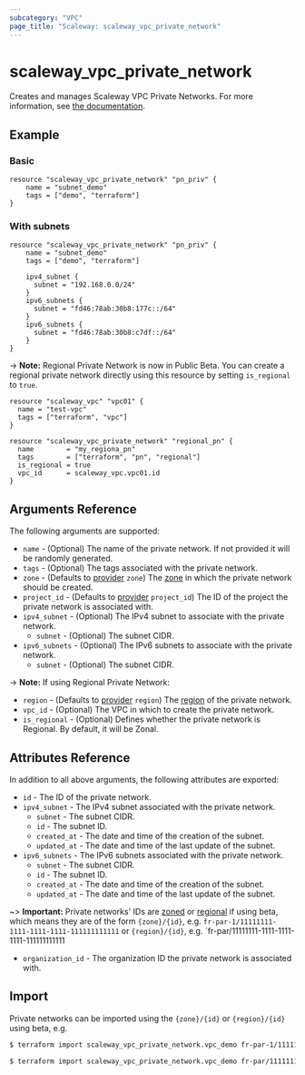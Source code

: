 ```yaml
---
subcategory: "VPC"
page_title: "Scaleway: scaleway_vpc_private_network"
---
```


# scaleway_vpc_private_network

Creates and manages Scaleway VPC Private Networks.
For more information, see [the documentation](https://developers.scaleway.com/en/products/vpc/api/#private-networks-ac2df4).

## Example

### Basic

```hcl
resource "scaleway_vpc_private_network" "pn_priv" {
    name = "subnet_demo"
    tags = ["demo", "terraform"]
}
```

### With subnets

```hcl
resource "scaleway_vpc_private_network" "pn_priv" {
    name = "subnet_demo"
    tags = ["demo", "terraform"]
    
    ipv4_subnet {
      subnet = "192.168.0.0/24"
    }
    ipv6_subnets {
      subnet = "fd46:78ab:30b8:177c::/64"
    }
    ipv6_subnets {
      subnet = "fd46:78ab:30b8:c7df::/64"
    }
}
```

-> **Note:** Regional Private Network is now in Public Beta. You can create a regional private network directly using this resource by setting `is_regional` to `true`.

```hcl
resource "scaleway_vpc" "vpc01" {
  name = "test-vpc"
  tags = ["terraform", "vpc"]
}

resource "scaleway_vpc_private_network" "regional_pn" {
  name        = "my_regiona_pn"
  tags        = ["terraform", "pn", "regional"]
  is_regional = true
  vpc_id      = scaleway_vpc.vpc01.id
}
```

## Arguments Reference

The following arguments are supported:

- `name` - (Optional) The name of the private network. If not provided it will be randomly generated.
- `tags` - (Optional) The tags associated with the private network.
- `zone` - (Defaults to [provider](../index.md#zone) `zone`) The [zone](../guides/regions_and_zones.md#zones) in which the private network should be created.
- `project_id` - (Defaults to [provider](../index.md#project_id) `project_id`) The ID of the project the private network is associated with.
- `ipv4_subnet` - (Optional) The IPv4 subnet to associate with the private network.
    - `subnet` - (Optional) The subnet CIDR.
- `ipv6_subnets` - (Optional) The IPv6 subnets to associate with the private network.
    - `subnet` - (Optional) The subnet CIDR.

-> **Note:** If using Regional Private Network:

- `region` - (Defaults to [provider](../index.md#region) `region`) The [region](../guides/regions_and_zones.md#regions) of the private network.
- `vpc_id` - (Optional) The VPC in which to create the private network.
- `is_regional` - (Optional) Defines whether the private network is Regional. By default, it will be Zonal.

## Attributes Reference

In addition to all above arguments, the following attributes are exported:

- `id` - The ID of the private network.
- `ipv4_subnet` - The IPv4 subnet associated with the private network.
    - `subnet` - The subnet CIDR.
    - `id` - The subnet ID.
    - `created_at` - The date and time of the creation of the subnet.
    - `updated_at` - The date and time of the last update of the subnet.
- `ipv6_subnets` - The IPv6 subnets associated with the private network.
    - `subnet` - The subnet CIDR.
    - `id` - The subnet ID.
    - `created_at` - The date and time of the creation of the subnet.
    - `updated_at` - The date and time of the last update of the subnet.

~> **Important:** Private networks' IDs are [zoned](../guides/regions_and_zones.md#resource-ids) or [regional](../guides/regions_and_zones.md#resource-ids) if using beta, which means they are of the form `{zone}/{id}`, e.g. `fr-par-1/11111111-1111-1111-1111-111111111111` or `{region}/{id}`, e.g. `fr-par/11111111-1111-1111-1111-111111111111

- `organization_id` - The organization ID the private network is associated with.

## Import

Private networks can be imported using the `{zone}/{id}` or `{region}/{id}` using beta, e.g.

```bash
$ terraform import scaleway_vpc_private_network.vpc_demo fr-par-1/11111111-1111-1111-1111-111111111111
```

```bash
$ terraform import scaleway_vpc_private_network.vpc_demo fr-par/11111111-1111-1111-1111-111111111111
```
